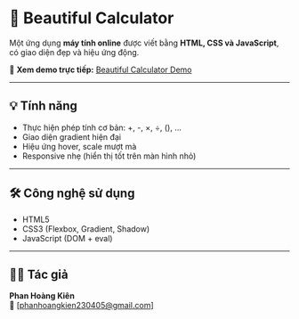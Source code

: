 # 🧮 Beautiful Calculator

Một ứng dụng **máy tính online** được viết bằng **HTML, CSS và JavaScript**, có giao diện đẹp và hiệu ứng động.

🔗 **Xem demo trực tiếp:** [Beautiful Calculator Demo](https://hokylhoangkien.github.io/Beautiful-Calculator/)

---

## 💡 Tính năng

- Thực hiện phép tính cơ bản: +, -, ×, ÷, (), …
- Giao diện gradient hiện đại
- Hiệu ứng hover, scale mượt mà
- Responsive nhẹ (hiển thị tốt trên màn hình nhỏ)

---

## 🛠️ Công nghệ sử dụng

- HTML5
- CSS3 (Flexbox, Gradient, Shadow)
- JavaScript (DOM + eval)

---

## 👨‍💻 Tác giả

**Phan Hoàng Kiên**  
📧 [phanhoangkien230405@gmail.com]

